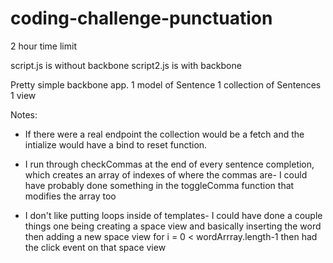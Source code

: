 coding-challenge-punctuation
============================

2 hour time limit

script.js is without backbone
script2.js is with backbone

Pretty simple backbone app.
1 model of Sentence
1 collection of Sentences
1 view

Notes:
- If there were a real endpoint the collection would be a fetch and the intialize would have a bind to reset function.

- I run through checkCommas at the end of every sentence completion, which creates an array of indexes of where the commas are- I could have probably done something in the toggleComma function that modifies the array too

- I don't like putting loops inside of templates- I could have done a couple things one being creating a space view and basically inserting the word then adding a new space view for i = 0 < wordArrray.length-1 then had the click event on that space view